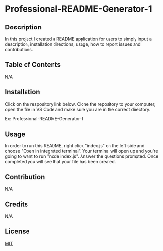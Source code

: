 # Professional-README-Generator-1

## Description

In this project I created a README application for users to simply input a description, installation directions, usage, how to report issues and contributions. 

## Table of Contents

N/A

## Installation

Click on the respository link below. Clone the repository to your computer, open the file in VS Code and make sure you are in the correct directory. 

Ex: Professional-README-Generator-1

## Usage

In order to run this README, right click "index.js" on the left side and choose "Open in integrated terminal". Your terminal will open up and you're going to want to run "node index.js". Answer the questions prompted. Once completed you will see that your file has been created. 

## Contribution

N/A

## Credits

N/A

## License

[MIT](https://choosealicense.com/licenses/mit/)